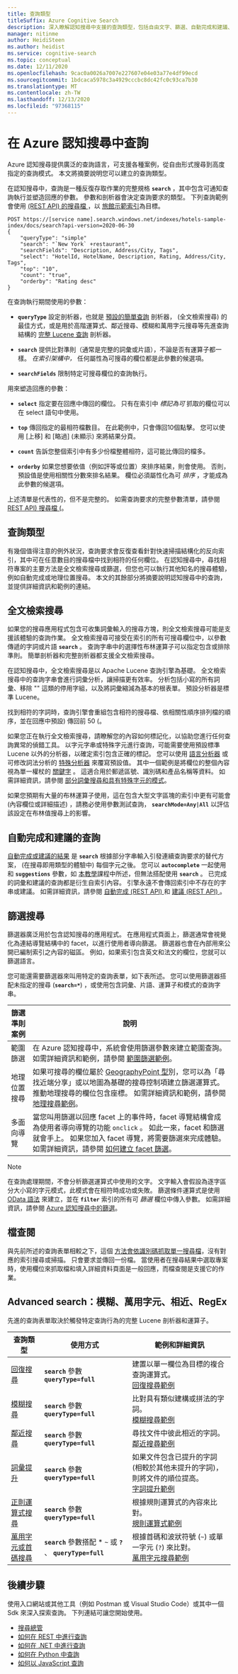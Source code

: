 ```yaml
---
title: 查詢類型
titleSuffix: Azure Cognitive Search
description: 深入瞭解認知搜尋中支援的查詢類型，包括自由文字、篩選、自動完成和建議、地理搜尋、系統查詢和檔查閱。
manager: nitinme
author: HeidiSteen
ms.author: heidist
ms.service: cognitive-search
ms.topic: conceptual
ms.date: 12/11/2020
ms.openlocfilehash: 9cac0a0026a7007e227607e04e03a77e4df99ecd
ms.sourcegitcommit: 1bdcaca5978c3a4929cccbc8dc42fc0c93ca7b30
ms.translationtype: MT
ms.contentlocale: zh-TW
ms.lasthandoff: 12/13/2020
ms.locfileid: "97368115"
---
```

# <a name="querying-in-azure-cognitive-search"></a>在 Azure 認知搜尋中查詢

Azure 認知搜尋提供廣泛的查詢語言，可支援各種案例，從自由形式搜尋到高度指定的查詢模式。 本文將摘要說明您可以建立的查詢類型。

在認知搜尋中，查詢是一種反復存取作業的完整規格 **`search`** ，其中包含可通知查詢執行並塑造回應的參數。 參數和剖析器會決定查詢要求的類型。 下列查詢範例會使用 [ (REST API) 的搜尋檔 ](/rest/api/searchservice/search-documents)，以 [旅館示範索引](search-get-started-portal.md)為目標。

```http
POST https://[service name].search.windows.net/indexes/hotels-sample-index/docs/search?api-version=2020-06-30
{
    "queryType": "simple"
    "search": "`New York` +restaurant",
    "searchFields": "Description, Address/City, Tags",
    "select": "HotelId, HotelName, Description, Rating, Address/City, Tags",
    "top": "10",
    "count": "true",
    "orderby": "Rating desc"
}
```

在查詢執行期間使用的參數：

+ **`queryType`** 設定剖析器，也就是 [預設的簡單查詢](search-query-simple-examples.md) 剖析器， (全文檢索搜尋) 的最佳方式，或是用於高階運算式、鄰近搜尋、模糊和萬用字元搜尋等先進查詢結構的 [完整 Lucene 查詢](search-query-lucene-examples.md) 剖析器。

+ **`search`** 提供比對準則（通常是完整的詞彙或片語），不論是否有運算子都一樣。 *在索引架構中，* 任何屬性為可搜尋的欄位都是此參數的候選項。 

+ **`searchFields`** 限制特定可搜尋欄位的查詢執行。

用來塑造回應的參數：

+ **`select`** 指定要在回應中傳回的欄位。 只有在索引中 *標記為可* 抓取的欄位可以在 select 語句中使用。

+ **`top`** 傳回指定的最相符檔數目。 在此範例中，只會傳回10個點擊。 您可以使用 [上移] 和 [略過] (未顯示) 來將結果分頁。

+ **`count`** 告訴您整個索引中有多少份檔整體相符，這可能比傳回的檔多。 

+ **`orderby`** 如果您想要依值（例如評等或位置）來排序結果，則會使用。 否則，預設值是使用相關性分數來排名結果。 欄位必須屬性化為可 *排序* ，才能成為此參數的候選項。

上述清單是代表性的，但不是完整的。 如需查詢要求的完整參數清單，請參閱 [REST API) 搜尋檔 (](/rest/api/searchservice/search-documents)。

<a name="types-of-queries"></a>

## <a name="types-of-queries"></a>查詢類型

有幾個值得注意的例外狀況，查詢要求會反復查看針對快速掃描結構化的反向索引，其中可在任意數目的搜尋檔中找到相符的任何欄位。 在認知搜尋中，尋找相符專案的主要方法是全文檢索搜尋或篩選，但您也可以執行其他知名的搜尋體驗，例如自動完成或地理位置搜尋。 本文的其餘部分將摘要說明認知搜尋中的查詢，並提供詳細資訊和範例的連結。

## <a name="full-text-search"></a>全文檢索搜尋

如果您的搜尋應用程式包含可收集詞彙輸入的搜尋方塊，則全文檢索搜尋可能是支援該體驗的查詢作業。 全文檢索搜尋可接受在索引的所有可搜尋欄位中，以參數傳遞的字詞或片語 **`search`** 。  查詢字串中的選擇性布林運算子可以指定包含或排除準則。 簡單剖析器和完整剖析器都支援全文檢索搜尋。

在認知搜尋中，全文檢索搜尋是以 Apache Lucene 查詢引擎為基礎。 全文檢索搜尋中的查詢字串會進行詞彙分析，讓掃描更有效率。 分析包括小寫的所有詞彙、移除 "" 這類的停用字組，以及將詞彙縮減為基本的根表單。 預設分析器是標準 Lucene。

找到相符的字詞時，查詢引擎會重組包含相符的搜尋檔、依相關性順序排列檔的順序，並在回應中預設) 傳回前 50 (。

如果您正在執行全文檢索搜尋，請瞭解您的內容如何標記化，以協助您進行任何查詢異常的偵錯工具。 以字元字串或特殊字元進行查詢，可能需要使用預設標準 Lucene 以外的分析器，以確定索引包含正確的標記。 您可以使用 [語言分析器](index-add-language-analyzers.md#language-analyzer-list) 或可修改詞法分析的 [特殊分析器](index-add-custom-analyzers.md#AnalyzerTable) 來覆寫預設值。 其中一個範例是將欄位的整個內容視為單一權杖的 [關鍵字](https://lucene.apache.org/core/6_6_1/analyzers-common/org/apache/lucene/analysis/core/KeywordAnalyzer.html) 。 這適合用於郵遞區號、識別碼和產品名稱等資料。 如需詳細資訊，請參閱 [部分詞彙搜尋和具有特殊字元的模式](search-query-partial-matching.md)。

如果您預期有大量的布林運算子使用，這在包含大型文字區塊的索引中更有可能會 (內容欄位或詳細描述) ，請務必使用參數測試查詢， **`searchMode=Any|All`** 以評估該設定在布林值搜尋上的影響。

## <a name="autocomplete-and-suggested-queries"></a>自動完成和建議的查詢

[自動完成或建議的結果](search-autocomplete-tutorial.md) 是 **`search`** 根據部分字串輸入引發連續查詢要求的替代方案， (在搜尋即用類型的體驗中) 每個字元之後。 您可以 **`autocomplete`** 一起使用和 **`suggestions`** 參數，如 [本教學](tutorial-csharp-type-ahead-and-suggestions.md)課程中所述，但無法搭配使用 **`search`** 。 已完成的詞彙和建議的查詢都是衍生自索引內容。 引擎永遠不會傳回索引中不存在的字串或建議。 如需詳細資訊，請參閱 [自動完成 (REST API) ](/rest/api/searchservice/autocomplete) 和 [建議 (REST API) ](/rest/api/searchservice/suggestions)。

## <a name="filter-search"></a>篩選搜尋

篩選器廣泛用於包含認知搜尋的應用程式。 在應用程式頁面上，篩選通常會視覺化為連結導覽結構中的 facet，以進行使用者導向篩選。 篩選器也會在內部用來公開已編制索引之內容的磁區。 例如，如果索引包含英文和法文的欄位，您就可以篩選語言。 

您可能還需要篩選器來叫用特定的查詢表單，如下表所述。 您可以使用篩選器搭配未指定的搜尋 (**`search=*`**) ，或使用包含詞彙、片語、運算子和模式的查詢字串。

| 篩選準則案例 | 說明 |
|-----------------|-------------|
| 範圍篩選 | 在 Azure 認知搜尋中，系統會使用篩選參數來建立範圍查詢。 如需詳細資訊和範例，請參閱 [範圍篩選範例](search-query-simple-examples.md#example-4-range-filters)。 |
| 地理位置搜尋 | 如果可搜尋的欄位屬於 [GeographyPoint 型](/rest/api/searchservice/supported-data-types)別，您可以為「尋找近端分享」或以地圖為基礎的搜尋控制項建立篩選運算式。 推動地理搜尋的欄位包含座標。 如需詳細資訊和範例，請參閱 [地理搜尋範例](search-query-simple-examples.md#example-5-geo-search)。 |
| 多面向導覽 | 當您叫用篩選以回應 facet 上的事件時，facet 導覽結構會成為使用者導向導覽的功能 `onclick` 。 如此一來，facet 和篩選就會手上。 如果您加入 facet 導覽，將需要篩選來完成體驗。 如需詳細資訊，請參閱 [如何建立 facet 篩選](search-filters-facets.md)。 |

> [!NOTE]
> 在查詢處理期間，不會分析篩選運算式中使用的文字。 文字輸入會假設為逐字區分大小寫的字元模式，此模式會在相符時成功或失敗。 篩選條件運算式是使用 [OData 語法](query-odata-filter-orderby-syntax.md) 來建立，並在 **`filter`** 索引的所有可 *篩選* 欄位中傳入參數。 如需詳細資訊，請參閱 [Azure 認知搜尋中的篩選](search-filters.md)。

## <a name="document-look-up"></a>檔查閱

與先前所述的查詢表單相較之下，這個 [方法會依識別碼抓取單一搜尋檔](/rest/api/searchservice/lookup-document)，沒有對應的索引搜尋或掃描。 只會要求並傳回一份檔。 當使用者在搜尋結果中選取專案時，使用欄位來抓取檔和填入詳細資料頁面是一般回應，而檔查閱是支援它的作業。

## <a name="advanced-search-fuzzy-wildcard-proximity-regex"></a>Advanced search：模糊、萬用字元、相近、RegEx

先進的查詢表單取決於觸發特定查詢行為的完整 Lucene 剖析器和運算子。

| 查詢類型 | 使用方式 | 範例和詳細資訊 |
|------------|--------|------------------------------|
| [回復搜尋](query-lucene-syntax.md#bkmk_fields) | **`search`**  參數 **`queryType=full`**  | 建置以單一欄位為目標的複合查詢運算式。 <br/>[回復搜尋範例](search-query-lucene-examples.md#example-2-fielded-search) |
| [模糊搜尋](query-lucene-syntax.md#bkmk_fuzzy) | **`search`** 參數 **`queryType=full`** | 比對具有類似建構或拼法的字詞。 <br/>[模糊搜尋範例](search-query-lucene-examples.md#example-3-fuzzy-search) |
| [鄰近搜尋](query-lucene-syntax.md#bkmk_proximity) | **`search`** 參數 **`queryType=full`** | 尋找文件中彼此相近的字詞。 <br/>[鄰近搜尋範例](search-query-lucene-examples.md#example-4-proximity-search) |
| [詞彙提升](query-lucene-syntax.md#bkmk_termboost) | **`search`** 參數 **`queryType=full`** | 如果文件包含已提升的字詞 (相較於其他未提升的字詞)，則將文件的順位提高。 <br/>[字詞提升範例](search-query-lucene-examples.md#example-5-term-boosting) |
| [正則運算式搜尋](query-lucene-syntax.md#bkmk_regex) | **`search`** 參數 **`queryType=full`** | 根據規則運算式的內容來比對。 <br/>[規則運算式範例](search-query-lucene-examples.md#example-6-regex) |
|  [萬用字元或首碼搜尋](query-lucene-syntax.md#bkmk_wildcard) | **`search`** 參數搭配 * *_`~`_* 或 **`?`** 、 **`queryType=full`**| 根據首碼和波狀符號 (`~`) 或單一字元 (`?`) 來比對。 <br/>[萬用字元搜尋範例](search-query-lucene-examples.md#example-7-wildcard-search) |

## <a name="next-steps"></a>後續步驟

使用入口網站或其他工具（例如 Postman 或 Visual Studio Code）或其中一個 Sdk 來深入探索查詢。 下列連結可讓您開始使用。

+ [搜尋總管](search-explorer.md)
+ [如何在 REST 中進行查詢](search-get-started-rest.md)
+ [如何在 .NET 中進行查詢](search-get-started-dotnet.md)
+ [如何在 Python 中查詢](search-get-started-python.md)
+ [如何以 JavaScript 查詢](search-get-started-javascript.md)